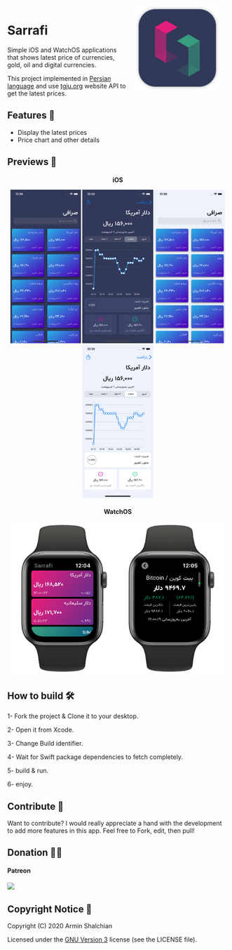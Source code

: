 <img src="preview/icon_default.png" width="192" align="right" hspace="20" />

Sarrafi
======

Simple iOS and WatchOS applications that shows latest price of currencies, gold, oil and digital currencies.

This project implemented in [Persian language](https://en.wikipedia.org/wiki/Persian_language) and use [tgju.org](http://www.tgju.org/) website API to get the latest prices.



## Features 🌟

- Display the latest prices
- Price chart and other details



## Previews 📱
<h4 align="center">iOS</p>
<p align="center">
<img src="preview/preview_1.png" height="350"/>
<img src="preview/preview_2.png" height="350"/>
<img src="preview/preview_3.png" height="350"/>
<img src="preview/preview_4.png" height="350"/>

<h4 align="center">WatchOS</p>
<p align="center">
<img src="preview/preview_5.png" height="350"/>
<img src="preview/preview_6.png" height="350"/>


## How to build 🛠

1- Fork the project & Clone it to your desktop.

2- Open it from Xcode.

3- Change Build identifier.

4- Wait for Swift package dependencies to fetch completely.

5- build & run.

6- enjoy.



## Contribute 🧩

Want to contribute? I would really appreciate a hand with the development to add more features in this app.
Feel free to Fork, edit, then pull!



## Donation ✌🏻

#### Patreon

<a href="https://www.patreon.com/shalchian">
    <img src="https://c5.patreon.com/external/logo/become_a_patron_button@2x.png" width="160">
</a>

## Copyright Notice 📝

Copyright (C) 2020 Armin Shalchian

Licensed under the [GNU Version 3](https://www.gnu.org/licenses/gpl-3.0.en.html) license (see the LICENSE file).
